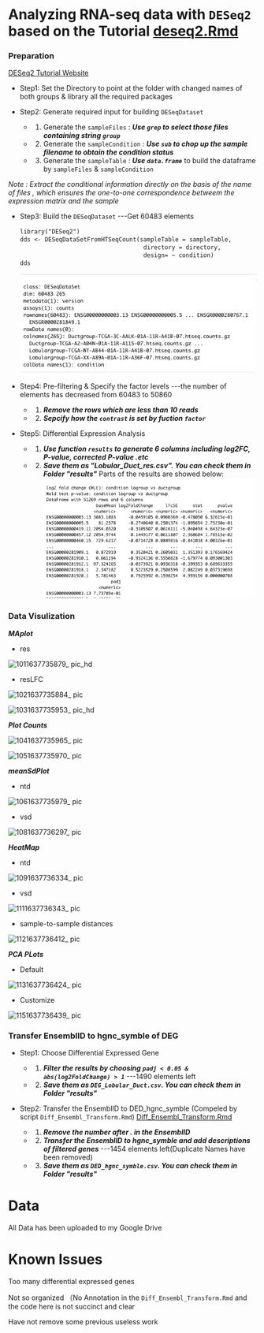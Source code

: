 
#  Analyzing RNA-seq data with `DESeq2` based on the Tutorial   [deseq2.Rmd](https://github.com/Margery0011/510_Final_Project/blob/main/scripts/deseq2.Rmd)

### Preparation

   [DESeq2 Tutorial Website](http://bioconductor.org/packages/release/bioc/vignettes/DESeq2/inst/doc/DESeq2.html)

- Step1: Set the Directory to point at the folder with changed names of both groups & library all the required packages

- Step2: Generate required input for building `DESeqDataset`

    - 1. Generate the `sampleFiles` : ***Use `grep` to select those files containing string `group`***
    - 2. Generate the `sampleCondition` : ***Use `sub` to chop up the sample filename to obtain the condition status***
    - 3. Generate the `sampleTable` : ***Use `data.frame`*** to build the dataframe by `sampleFiles` & `sampleCondition`

*Note : Extract the conditional information directly on the basis of the name of files , which ensures the one-to-one correspondence betweem the expression matrix and the sample*

- Step3: Build the `DESeqDataset` ---Get 60483 elements

    ```
    library("DESeq2")
    dds <- DESeqDataSetFromHTSeqCount(sampleTable = sampleTable,
                                       directory = directory,
                                       design= ~ condition)
    dds
    ```
    ![](https://github.com/Margery0011/510_Final_Project/blob/main/images/911637723895_.pic.jpg)
      
- Step4: Pre-filtering & Specify the factor levels  ---the number of elements has decreased from 60483 to 50860

     - 1. ***Remove the rows which are less than 10 reads***
     - 2. ***Sepcify how the `contrast` is set by fuction `factor`***
   
- Step5: Differential Expression Analysis 

     - 1. ***Use function `results` to generate 6 columns including log2FC, P-value, corrected P-value .etc***
     - 2. ***Save them as "Lobular_Duct_res.csv". You can check them in Folder "results"***
    Parts of the results are showed below:
    ![](https://github.com/Margery0011/510_Final_Project/blob/main/images/921637724249_.pic.jpg)
    
    
### Data Visulization

***MAplot***

   - res
 
![1011637735879_ pic_hd](https://user-images.githubusercontent.com/89502586/143189864-0a7173ae-420c-4f86-9239-a4693dddc9b5.jpg)

   - resLFC
   

![1021637735884_ pic](https://user-images.githubusercontent.com/89502586/143191701-2fb96b31-2e65-4036-bf1d-11334e3c782b.jpg)


![1031637735953_ pic_hd](https://user-images.githubusercontent.com/89502586/143190356-64c888c4-2efd-4078-be27-08413dafa3b5.jpg)

***Plot Counts***


![1041637735965_ pic](https://user-images.githubusercontent.com/89502586/143190454-b2efea93-13ac-49f1-9653-0ea76ffaa262.jpg)


![1051637735970_ pic](https://user-images.githubusercontent.com/89502586/143190622-79fa3090-4a51-4f6d-8117-f6042bcffe64.jpg)

***meanSdPlot***

   - ntd

![1061637735979_ pic](https://user-images.githubusercontent.com/89502586/143190809-68bad2f7-2036-475f-8346-36198f7ac810.jpg)

   - vsd
   
![1081637736297_ pic](https://user-images.githubusercontent.com/89502586/143190994-d1f5618a-2baf-4738-8da4-b5d12802b9f5.jpg)

***HeatMap***

   - ntd

![1091637736334_ pic](https://user-images.githubusercontent.com/89502586/143191038-254028be-fd05-4f29-b5cf-6679f3f9a2de.jpg)

   - vsd

![1111637736343_ pic](https://user-images.githubusercontent.com/89502586/143191101-cbd637d4-f351-4e18-bd16-a5c0dc1a020c.jpg)

   - sample-to-sample distances
   
![1121637736412_ pic](https://user-images.githubusercontent.com/89502586/143191156-0b23d937-5654-46cb-9a70-9ee208633995.jpg)


***PCA PLots***

   - Default
   
![1131637736424_ pic](https://user-images.githubusercontent.com/89502586/143191505-71031ce6-a0da-475f-8910-8824d487cb22.jpg)

   - Customize 
   
![1151637736439_ pic](https://user-images.githubusercontent.com/89502586/143191519-8926c59d-5c93-4802-9d35-54afb5056bd2.jpg)

### Transfer EnsemblID to hgnc_symble of DEG  

- Step1: Choose Differential Expressed Gene 
   
    - 1. ***Filter the results by choosing `padj < 0.05 & abs(log2FoldChange) > 1`***   ---1490 elements left
    - 2. ***Save them as `DEG_Lobular_Duct.csv`. You can check them in Folder "results"*** 

- Step2: Transfer the EnsemblID to  DED_hgnc_symble   (Compeled by script `Diff_Ensembl_Transform.Rmd`)  [Diff_Ensembl_Transform.Rmd](https://github.com/Margery0011/510_Final_Project/blob/main/scripts/Diff_Ensembl_Transform.Rmd)

    - 1. ***Remove the number after \. in the EnsemblID***
    - 2. ***Transfer the EnsemblID to hgnc_symble and add descriptions of filtered genes*** ---1454 elements left(Duplicate Names have been removed)
    - 3. ***Save them as `DED_hgnc_symble.csv`. You can check them in Folder "results"*** 

# Data

All Data has been uploaded to my Google Drive

# Known Issues

Too many differential expressed genes

Not so organized  （No Annotation in the `Diff_Ensembl_Transform.Rmd` and the code here is not succinct and clear

Have not remove some previous useless work
